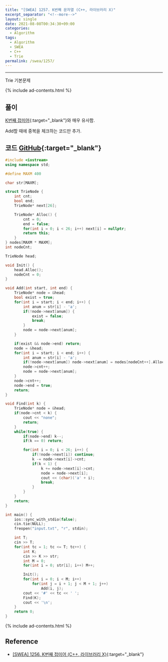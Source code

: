 ```yaml
---
title: "[SWEA] 1257. K번째 문자열 (C++, 라이브러리 X)"
excerpt_separator: "<!--more-->"
layout: single
date: 2021-08-08T00:34:30+09:00
categories:
  - Algorithm
tags:
  - Algorithm
  - SWEA
  - C++
  - Trie
permalink: /swea/1257/
---
```

---

Trie 기본문제

{% include ad-contents.html %}

## 풀이

[K번째 접미어](/swea/1256/){:target="_blank"}와 매우 유사함.

Add할 때에 중복을 체크하는 코드만 추가.

<!--more-->

## 코드 [GitHub](https://github.com/unionyy/samsung-algorithm-21/blob/main/trie/basic-problems/k-string/main.cpp){:target="_blank"}

```cpp
#include <iostream>
using namespace std;

#define MAXM 400

char str[MAXM];

struct TrieNode {
    int cnt;
    bool end;
    TrieNode* next[26];

    TrieNode* Alloc() {
        cnt = 0;
        end = false;
        for(int i = 0; i < 26; i++) next[i] = nullptr;
        return this;
    }
} nodes[MAXM * MAXM];
int nodeCnt;

TrieNode head;

void Init() {
    head.Alloc();
    nodeCnt = 0;
}

void Add(int start, int end) {
    TrieNode* node = &head;
    bool exist = true;
    for(int i = start; i < end; i++) {
        int anum = str[i] - 'a';
        if(!node->next[anum]) {
            exist = false;
            break;
        }
        node = node->next[anum];
    }

    if(exist && node->end) return;
    node = &head;
    for(int i = start; i < end; i++) {
        int anum = str[i] - 'a';
        if(!node->next[anum]) node->next[anum] = nodes[nodeCnt++].Alloc();
        node->cnt++;
        node = node->next[anum];
    }
    node->cnt++;
    node->end = true;
    return;
}

void Find(int k) {
    TrieNode* node = &head;
    if(node->cnt < k) {
        cout << "none";
        return;
    }
    while(true) {
        if(node->end) k--;
        if(k == 0) return;

        for(int i = 0; i < 26; i++) {
            if(!node->next[i]) continue;
            k -= node->next[i]->cnt;
            if(k < 1) {
                k += node->next[i]->cnt;
                node = node->next[i];
                cout << (char)('a' + i);
                break;
            }
        }
    }
    return;
}

int main() {
    ios::sync_with_stdio(false);
    cin.tie(NULL);
    freopen("input.txt", "r", stdin);

    int T;
    cin >> T;
    for(int tc = 1; tc <= T; tc++) {
        int K;
        cin >> K >> str;
        int M = 0;
        for(int i = 0; str[i]; i++) M++;

        Init();
        for(int i = 0; i < M; i++)
            for(int j = i + 1; j < M + 1; j++)
                Add(i, j);
        cout << '#' << tc << ' ';
        Find(K);
        cout << '\n';
    }
    return 0;
}
```

{% include ad-contents.html %}

## Reference

* [[SWEA] 1256. K번째 접미어 (C++, 라이브러리 X)](/swea/1256/){:target="_blank"}